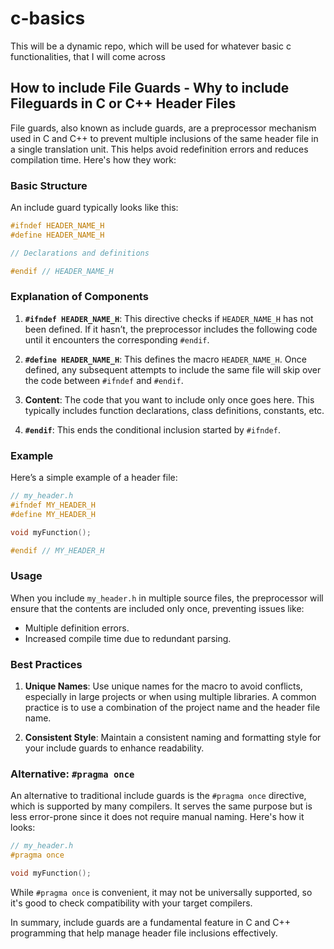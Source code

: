 # c-basics
This will be a dynamic repo, which will be used for whatever basic c functionalities, that I will come across


## How to include File Guards - Why to include Fileguards in C or C++ Header Files

File guards, also known as include guards, are a preprocessor mechanism used in C and C++ to prevent multiple inclusions of the same header file in a single translation unit. This helps avoid redefinition errors and reduces compilation time. Here's how they work:

### Basic Structure

An include guard typically looks like this:

```c
#ifndef HEADER_NAME_H
#define HEADER_NAME_H

// Declarations and definitions

#endif // HEADER_NAME_H
```

### Explanation of Components

1. **`#ifndef HEADER_NAME_H`**: This directive checks if `HEADER_NAME_H` has not been defined. If it hasn’t, the preprocessor includes the following code until it encounters the corresponding `#endif`.

2. **`#define HEADER_NAME_H`**: This defines the macro `HEADER_NAME_H`. Once defined, any subsequent attempts to include the same file will skip over the code between `#ifndef` and `#endif`.

3. **Content**: The code that you want to include only once goes here. This typically includes function declarations, class definitions, constants, etc.

4. **`#endif`**: This ends the conditional inclusion started by `#ifndef`.

### Example

Here’s a simple example of a header file:

```c
// my_header.h
#ifndef MY_HEADER_H
#define MY_HEADER_H

void myFunction();

#endif // MY_HEADER_H
```

### Usage

When you include `my_header.h` in multiple source files, the preprocessor will ensure that the contents are included only once, preventing issues like:

- Multiple definition errors.
- Increased compile time due to redundant parsing.

### Best Practices

1. **Unique Names**: Use unique names for the macro to avoid conflicts, especially in large projects or when using multiple libraries. A common practice is to use a combination of the project name and the header file name.

2. **Consistent Style**: Maintain a consistent naming and formatting style for your include guards to enhance readability.

### Alternative: `#pragma once`

An alternative to traditional include guards is the `#pragma once` directive, which is supported by many compilers. It serves the same purpose but is less error-prone since it does not require manual naming. Here's how it looks:

```c
// my_header.h
#pragma once

void myFunction();
```

While `#pragma once` is convenient, it may not be universally supported, so it's good to check compatibility with your target compilers.

In summary, include guards are a fundamental feature in C and C++ programming that help manage header file inclusions effectively.
